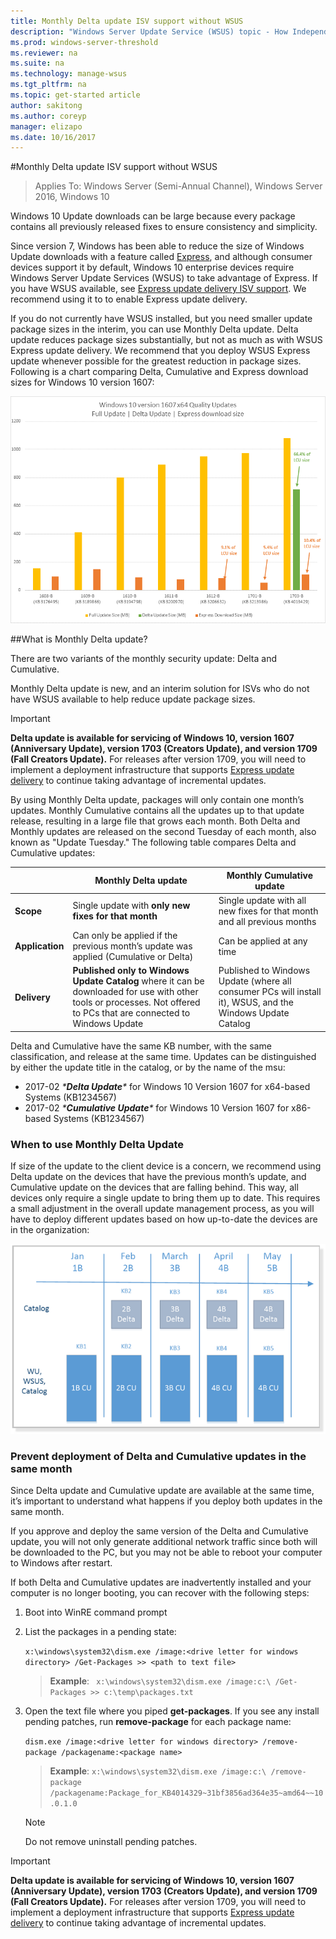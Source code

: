 ```yaml
---
title: Monthly Delta update ISV support without WSUS
description: "Windows Server Update Service (WSUS) topic - How Independent Software Vendors (ISV) can temporarily use Monthly Delta update instead of WSUS Express update delivery to reduce package size"
ms.prod: windows-server-threshold
ms.reviewer: na
ms.suite: na
ms.technology: manage-wsus
ms.tgt_pltfrm: na
ms.topic: get-started article
author: sakitong
ms.author: coreyp
manager: elizapo
ms.date: 10/16/2017
---
```

#Monthly Delta update ISV support without WSUS

>Applies To: Windows Server (Semi-Annual Channel), Windows Server 2016, Windows 10

Windows 10 Update downloads can be large because every package contains all previously released fixes to ensure consistency and simplicity.  

Since version 7, Windows has been able to reduce the size of Windows Update downloads with a feature called [Express](https://technet.microsoft.com/en-us/library/cc708456(v=ws.10).aspx#Anchor_2), and although consumer devices support it by default, Windows 10 enterprise devices require Windows Server Update Services (WSUS) to take advantage of Express. If you have WSUS available, see [Express update delivery ISV support](express-update-delivery-ISV-support.md). We recommend using it to to enable Express update delivery. 

If you do not currently have WSUS installed, but you need smaller update package sizes in the interim, you can use Monthly Delta update. Delta update reduces package sizes substantially, but not as much as with WSUS Express update delivery. We recommend that you deploy WSUS Express update whenever possible for the greatest reduction in package sizes. Following is a chart comparing Delta, Cumulative and Express download sizes for Windows 10 version 1607:

![Download size comparison](../../media/express-update-delivery-isv-support/delta-1.png)

##What is Monthly Delta update?

There are two variants of the monthly security update: Delta and Cumulative.

Monthly Delta update is new, and an interim solution for ISVs who do not have WSUS available to help reduce update package sizes.

>[!IMPORTANT]
>**Delta update is available for servicing of Windows 10, version 1607 (Anniversary Update), version 1703 (Creators Update), and version 1709 (Fall Creators Update).** For releases after version 1709, you will need to implement a deployment infrastructure that supports [Express update delivery](express-update-delivery-ISV-support.md) to continue taking advantage of incremental updates.

By using Monthly Delta update, packages will only contain one month’s updates. Monthly Cumulative contains all the updates up to that update release, resulting in a large file that grows each month. Both Delta and Monthly updates are released on the second Tuesday of each month, also known as "Update Tuesday." The following table compares Delta and Cumulative updates:

|                    | Monthly **Delta** update                                                                                                                                                                                                       | Monthly **Cumulative** update                                                                                                                                                                                             |
|--------------------|--------------------------------------------------------------------------------------------------------------------------------------------------------------------------------------------------------------------------------|---------------------------------------------------------------------------------------------------------------------------------------------------------------------------------------------------------------------------|
| **Scope**          | Single update with **only new fixes for that month**                                                                                                                                                                           | Single update with all new fixes for that month and all previous months                                                                                                                                                   |
| **Application**    | Can only be applied if the previous month’s update was applied (Cumulative or Delta)                                                                                                                                           | Can be applied at any time                                                                                                                                                                                                |
| **Delivery**       | **Published only to Windows Update Catalog** where it can be downloaded for use with other tools or processes. Not offered to PCs that are connected to Windows Update                                                         | Published to Windows Update (where all consumer PCs will install it), WSUS, and the Windows Update Catalog                                                                                                                |

Delta and Cumulative have the same KB number, with the same classification, and release at the same time. Updates can be distinguished by either the update title in the catalog, or by the name of the msu:

- 2017-02 *\***Delta Update**\** for Windows 10 Version 1607 for x64-based Systems (KB1234567)
- 2017-02 *\***Cumulative Update**\** for Windows 10 Version 1607 for x86-based Systems (KB1234567)                                                                                                                                                                                                                                                                                                                                                                                                                                                                                                                                                                                                                                                                                                                                                                                                                                                                                      

### When to use Monthly Delta Update

If size of the update to the client device is a concern, we recommend using Delta update on the devices that have the previous month’s update, and Cumulative update on the devices that are falling behind. This way, all devices only require a single update to bring them up to date. This requires a small adjustment in the overall update management process, as you will have to deploy different updates based on how up-to-date the devices are in the organization:

![Download size comparison](../../media/express-update-delivery-isv-support/delta-2.png)

### Prevent deployment of Delta and Cumulative updates in the same month

Since Delta update and Cumulative update are available at the same time, it’s important to understand what happens if you deploy both updates in the same month.

If you approve and deploy the same version of the Delta and Cumulative update, you will not only generate additional network traffic since both will be downloaded to the PC, but you may not be able to reboot your computer to Windows after restart.

If both Delta and Cumulative updates are inadvertently installed and your computer is no longer booting, you can recover with the following steps:

1. Boot into WinRE command prompt
2. List the packages in a pending state:

    `x:\windows\system32\dism.exe /image:<drive letter for windows directory> /Get-Packages >> <path to text file>`
 
    > **Example**:
   ` x:\windows\system32\dism.exe /image:c:\ /Get-Packages >> c:\temp\packages.txt`
 
3. Open the text file where you piped **get-packages**. If you see any install pending patches, run **remove-package** for each package name:
 
   `dism.exe /image:<drive letter for windows directory> /remove-package /packagename:<package name>`
 
    > **Example**:
    `x:\windows\system32\dism.exe /image:c:\ /remove-package /packagename:Package_for_KB4014329~31bf3856ad364e35~amd64~~10.0.1.0`
 
    >[!NOTE]
    >Do not remove uninstall pending patches.

>[!IMPORTANT]
>**Delta update is available for servicing of Windows 10, version 1607 (Anniversary Update), version 1703 (Creators Update), and version 1709 (Fall Creators Update).** For releases after version 1709, you will need to implement a deployment infrastructure that supports [Express update delivery](express-update-delivery-ISV-support.md) to continue taking advantage of incremental updates.
